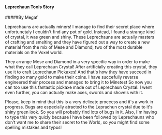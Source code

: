 #### Leprechaun Tools Story
#####By Megaf

Leprechauns are actually miners! I manage to find their secret place where unfortunetaly I couldn't find any pot of gold.
Instead, I found a strange kind of crystal, it was green and shiny. These Leprechauns are actually masters of crafting and smelting and they have figured out a way to create a new material from the mix of Mese and Diamond, two of the most durable materials on the Voxel world.

They arrange Mese and Diamond in a very specific way in order to make what they call Leprechaun Crystal!
After artificially creating this crystal, they use it to craft Leprechaun Pickaxes! And that's how they have succeed in finding so many gold to make their coins.
I have succefully reverse engineered their process and managed to bring it to Minetest So now you can too use this fantastic pickaxe made out of Leprechaun Crystal. I went even further, you can actually make axes, swords and shovels with it.

Please, keep in mind that this is a very delicate proccess and it's a work in progress. Bugs are especially atracted to the Leprachun crystal due to it's shiny green look. So you will probably find lots of bugs in it.
Also, I'm having to type this very quicly because I have been followed by Leprechauns who don't want me to share their secret to the World, so you might find some spelling mistakes and typos!
